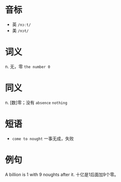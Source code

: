# 音标

- 英 `/nɔːt/`
- 美 `/nɔt/`

# 词义

n. 无，零
`the number 0`

# 同义

n. [数]零；没有
`absence` `nothing`

# 短语

- `come to nought` 一事无成，失败

# 例句

A billion is 1 with 9 noughts after it.
十亿是1后面加9个零。


